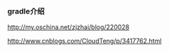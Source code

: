 ### gradle介绍
http://my.oschina.net/zjzhai/blog/220028

http://www.cnblogs.com/CloudTeng/p/3417762.html
